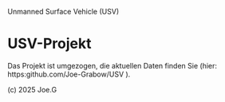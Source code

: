 Unmanned Surface Vehicle (USV)
# USV-Projekt

Das Projekt ist umgezogen, die aktuellen Daten finden Sie (hier: https:github.com/Joe-Grabow/USV ).

(c) 2025 Joe.G
